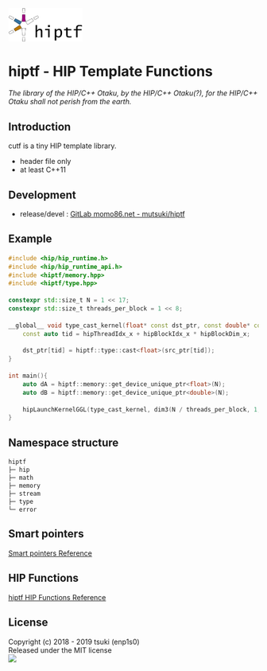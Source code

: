 <img src="./docs/hiptf-logo.png" width="150">


# hiptf - HIP Template Functions
*The library of the HIP/C++ Otaku, by the HIP/C++ Otaku(?), for the HIP/C++ Otaku shall not perish from the earth.*

## Introduction
cutf is a tiny HIP template library.

- header file only
- at least C++11

## Development
- release/devel : [GitLab momo86.net - mutsuki/hiptf](https://gitlab.momo86.net/mutsuki/hiptf)

## Example
```cpp
#include <hip/hip_runtime.h>
#include <hip/hip_runtime_api.h>
#include <hiptf/memory.hpp>
#include <hiptf/type.hpp>

constexpr std::size_t N = 1 << 17;
constexpr std::size_t threads_per_block = 1 << 8;

__global__ void type_cast_kernel(float* const dst_ptr, const double* const src_ptr) {
	const auto tid = hipThreadIdx_x + hipBlockIdx_x * hipBlockDim_x;

	dst_ptr[tid] = hiptf::type::cast<float>(src_ptr[tid]);
}

int main(){
	auto dA = hiptf::memory::get_device_unique_ptr<float>(N);
	auto dB = hiptf::memory::get_device_unique_ptr<double>(N);

	hipLaunchKernelGGL(type_cast_kernel, dim3(N / threads_per_block, 1, 1), dim3(threads_per_block, 1, 1), 0, 0, dA.get(), dB.get());
}
```

## Namespace structure
```
hiptf
├─ hip
├─ math
├─ memory
├─ stream
├─ type
└─ error
```

## Smart pointers
[Smart pointers Reference](./docs/smart_ptr.md)

## HIP Functions
[hiptf HIP Functions Reference](./docs/hip.md)

## License
Copyright (c) 2018 - 2019 tsuki (enp1s0)  
Released under the MIT license  
<img src="http://momo86.net/ipsolab.svg" width="120">
